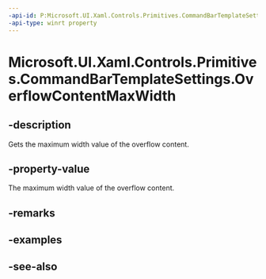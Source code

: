 ```yaml
---
-api-id: P:Microsoft.UI.Xaml.Controls.Primitives.CommandBarTemplateSettings.OverflowContentMaxWidth
-api-type: winrt property
---
```


<!-- Property syntax
public double OverflowContentMaxWidth { get; }
-->

# Microsoft.UI.Xaml.Controls.Primitives.CommandBarTemplateSettings.OverflowContentMaxWidth

## -description
Gets the maximum width value of the overflow content.

## -property-value
The maximum width value of the overflow content.

## -remarks

## -examples

## -see-also
